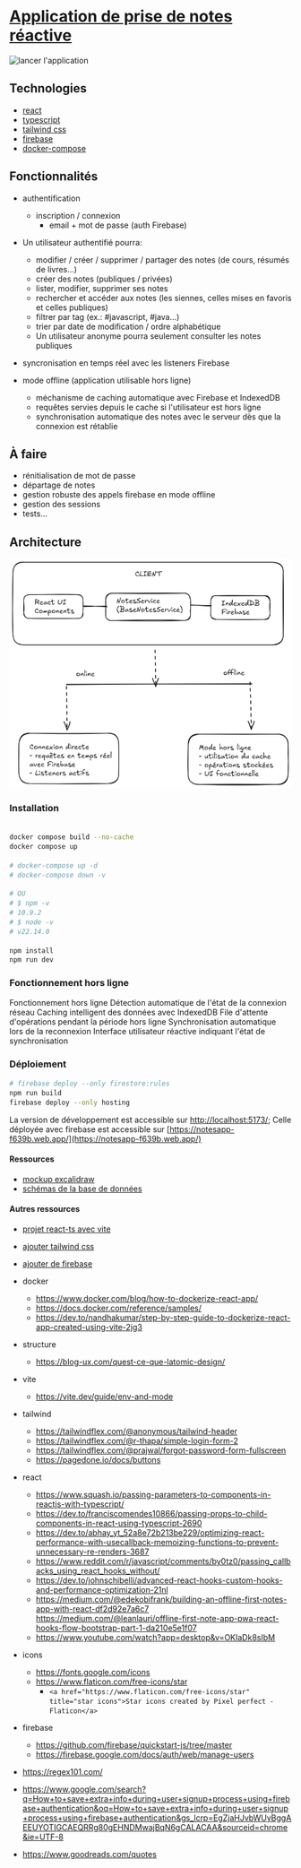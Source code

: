 # [Application de prise de notes réactive](https://notesapp-f639b.web.app/)

![lancer l'application](./rsrc/launch.gif)

## Technologies

- [react](https://fr.legacy.reactjs.org/docs/getting-started.html)
- [typescript](https://www.typescriptlang.org/)
- [tailwind css](https://tailwindcss.com/)
- [firebase](https://firebase.google.com/)
- [docker-compose](https://docs.docker.com/)

## Fonctionnalités

- authentification
  - inscription / connexion
    - email + mot de passe (auth Firebase)

- Un utilisateur authentifié pourra:
  - modifier / créer / supprimer / partager des notes (de cours, résumés de livres...)
  - créer des notes (publiques / privées)
  - lister, modifier, supprimer ses notes
  - rechercher et accéder aux notes (les siennes, celles mises en favoris et celles publiques)
  - filtrer par tag (ex.: #javascript, #java...)
  - trier par date de modification / ordre alphabétique
  - Un utilisateur anonyme pourra seulement consulter les notes publiques

- syncronisation en temps réel avec les listeners Firebase

- mode offline (application utilisable hors ligne)
  - méchanisme de caching automatique avec Firebase et IndexedDB
  - requêtes servies depuis le cache si l'utilisateur est hors ligne
  - synchronisation automatique des notes avec le serveur dès que la connexion est rétablie

## À faire

- rénitialisation de mot de passe
- départage de notes
- gestion robuste des appels firebase en mode offline
- gestion des sessions
- tests...

## Architecture

![architecture de l'appli](./rsrc/arch.png)

### Installation

```bash

docker compose build --no-cache
docker compose up

# docker-compose up -d
# docker-compose down -v

# OU
# $ npm -v
# 10.9.2
# $ node -v
# v22.14.0

npm install
npm run dev
```

### Fonctionnement hors ligne

Fonctionnement hors ligne
Détection automatique de l'état de la connexion réseau
Caching intelligent des données avec IndexedDB
File d'attente d'opérations pendant la période hors ligne
Synchronisation automatique lors de la reconnexion
Interface utilisateur réactive indiquant l'état de synchronisation

### Déploiement

```bash
# firebase deploy --only firestore:rules
npm run build
firebase deploy --only hosting
```

La version de développement est accessible sur [http://localhost:5173/](http://localhost:5173/); Celle déployée avec firebase est accessible sur [https://notesapp-f639b.web.app/](https://notesapp-f639b.web.app/)

#### Ressources

- [mockup excalidraw](./rsrc/mock.png)
- [schémas de la base de données](./rsrc/DB.png)

#### Autres ressources

- [projet react-ts avec vite](https://vite.dev/guide/)
- [ajouter tailwind css](https://tailwindcss.com/docs/installation/using-vite)
- [ajouter de firebase](https://dev.to/sahilverma_dev/firebase-with-react-and-typescript-a-comprehensive-guide-3fn5)

- docker
  - <https://www.docker.com/blog/how-to-dockerize-react-app/>
  - <https://docs.docker.com/reference/samples/>
  - <https://dev.to/nandhakumar/step-by-step-guide-to-dockerize-react-app-created-using-vite-2jg3>

- structure
  - <https://blog-ux.com/quest-ce-que-latomic-design/>

- vite
  - <https://vite.dev/guide/env-and-mode>

- tailwind
  - <https://tailwindflex.com/@anonymous/tailwind-header>
  - <https://tailwindflex.com/@r-thapa/simple-login-form-2>
  - <https://tailwindflex.com/@prajwal/forgot-password-form-fullscreen>
  - <https://pagedone.io/docs/buttons>

- react
  - <https://www.squash.io/passing-parameters-to-components-in-reactjs-with-typescript/>
  - <https://dev.to/franciscomendes10866/passing-props-to-child-components-in-react-using-typescript-2690>
  - <https://dev.to/abhay_yt_52a8e72b213be229/optimizing-react-performance-with-usecallback-memoizing-functions-to-prevent-unnecessary-re-renders-3687>
  - <https://www.reddit.com/r/javascript/comments/by0tz0/passing_callbacks_using_react_hooks_without/>
  - <https://dev.to/johnschibelli/advanced-react-hooks-custom-hooks-and-performance-optimization-21nl>
  - <https://medium.com/@edekobifrank/building-an-offline-first-notes-app-with-react-df2d92e7a6c7>
  <https://medium.com/@leanlauri/offline-first-note-app-pwa-react-hooks-flow-bootstrap-part-1-da210e5e1f07>
  - <https://www.youtube.com/watch?app=desktop&v=OKIaDk8sIbM>

- icons
  - <https://fonts.google.com/icons>
  - <https://www.flaticon.com/free-icons/star>
    - `<a href="https://www.flaticon.com/free-icons/star" title="star icons">Star icons created by Pixel perfect - Flaticon</a>`

- firebase
  - <https://github.com/firebase/quickstart-js/tree/master>
  - <https://firebase.google.com/docs/auth/web/manage-users>

- <https://regex101.com/>
- <https://www.google.com/search?q=How+to+save+extra+info+during+user+signup+process+using+firebase+authentication&oq=How+to+save+extra+info+during+user+signup+process+using+firebase+authentication&gs_lcrp=EgZjaHJvbWUyBggAEEUYOTIGCAEQRRg80gEHNDMwajBqN6gCALACAA&sourceid=chrome&ie=UTF-8>

- <https://www.goodreads.com/quotes>

